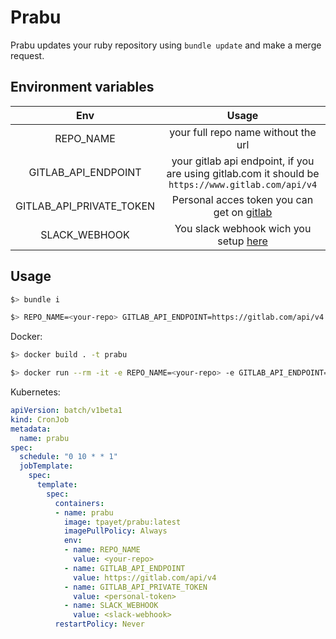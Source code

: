 # Prabu

Prabu updates your ruby repository using `bundle update` and make a merge request.

## Environment variables

|            Env           |                                                  Usage                                                  |
|:------------------------:|:-------------------------------------------------------------------------------------------------------:|
|         REPO_NAME        | your full repo name without the url                                                                     |
|    GITLAB_API_ENDPOINT   | your gitlab api endpoint, if you are using gitlab.com it should be `https://www.gitlab.com/api/v4`      |
| GITLAB_API_PRIVATE_TOKEN | Personal acces token you can get on [gitlab](https://gitlab.com/profile/personal_access_tokens)          |
|       SLACK_WEBHOOK      | You slack webhook wich you setup [here](https://meilisearch.slack.com/apps/A0F7XDUAZ-incoming-webhooks) |

## Usage

```bash
$> bundle i

$> REPO_NAME=<your-repo> GITLAB_API_ENDPOINT=https://gitlab.com/api/v4 GITLAB_API_PRIVATE_TOKEN=<personal-token> SLACK_WEBHOOK=<slack-webhook> ruby prabu.rb
```

Docker:

```bash
$> docker build . -t prabu

$> docker run --rm -it -e REPO_NAME=<your-repo> -e GITLAB_API_ENDPOINT=https://gitlab.com/api/v4 -e GITLAB_API_PRIVATE_TOKEN=<personal-token> -e SLACK_WEBHOOK=<slack-webhook> prabu
```

Kubernetes:

```yaml
apiVersion: batch/v1beta1
kind: CronJob
metadata:
  name: prabu
spec:
  schedule: "0 10 * * 1"
  jobTemplate:
    spec:
      template:
        spec:
          containers:
          - name: prabu
            image: tpayet/prabu:latest
            imagePullPolicy: Always
            env:
            - name: REPO_NAME
              value: <your-repo>
            - name: GITLAB_API_ENDPOINT
              value: https://gitlab.com/api/v4
            - name: GITLAB_API_PRIVATE_TOKEN
              value: <personal-token>
            - name: SLACK_WEBHOOK
              value: <slack-webhook>
          restartPolicy: Never


```
